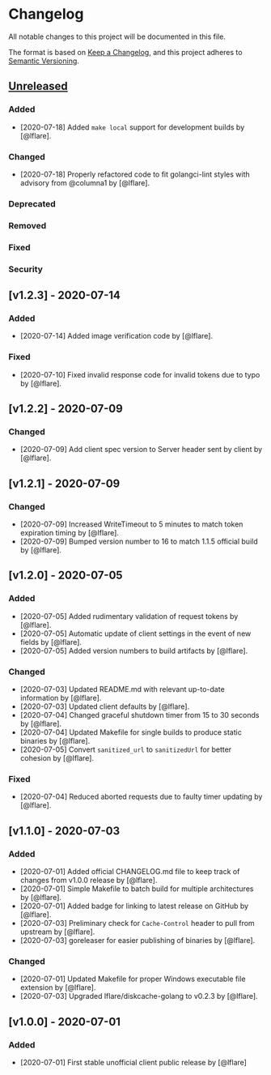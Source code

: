 # Changelog
All notable changes to this project will be documented in this file.

The format is based on [Keep a Changelog](https://keepachangelog.com/en/1.0.0/),
and this project adheres to [Semantic Versioning](https://semver.org/spec/v2.0.0.html).

## [Unreleased]
### Added
- [2020-07-18] Added `make local` support for development builds by [@lflare].

### Changed
- [2020-07-18] Properly refactored code to fit golangci-lint styles with advisory from @columna1 by [@lflare].

### Deprecated

### Removed

### Fixed

### Security

## [v1.2.3] - 2020-07-14
### Added
- [2020-07-14] Added image verification code by [@lflare].

### Fixed
- [2020-07-10] Fixed invalid response code for invalid tokens due to typo by [@lflare].

## [v1.2.2] - 2020-07-09
### Changed
- [2020-07-09] Add client spec version to Server header sent by client by [@lflare].

## [v1.2.1] - 2020-07-09
### Changed
- [2020-07-09] Increased WriteTimeout to 5 minutes to match token expiration timing by [@lflare].
- [2020-07-09] Bumped version number to 16 to match 1.1.5 official build by [@lflare].

## [v1.2.0] - 2020-07-05
### Added
- [2020-07-05] Added rudimentary validation of request tokens by [@lflare].
- [2020-07-05] Automatic update of client settings in the event of new fields by [@lflare].
- [2020-07-05] Added version numbers to build artifacts by [@lflare].

### Changed
- [2020-07-03] Updated README.md with relevant up-to-date information by [@lflare].
- [2020-07-03] Updated client defaults by [@lflare].
- [2020-07-04] Changed graceful shutdown timer from 15 to 30 seconds by [@lflare].
- [2020-07-04] Updated Makefile for single builds to produce static binaries by [@lflare].
- [2020-07-05] Convert `sanitized_url` to `sanitizedUrl` for better cohesion by [@lflare].

### Fixed
- [2020-07-04] Reduced aborted requests due to faulty timer updating by [@lflare].

## [v1.1.0] - 2020-07-03
### Added
- [2020-07-01] Added official CHANGELOG.md file to keep track of changes from v1.0.0 release by [@lflare].
- [2020-07-01] Simple Makefile to batch build for multiple architectures by [@lflare].
- [2020-07-01] Added badge for linking to latest release on GitHub by [@lflare].
- [2020-07-03] Preliminary check for `Cache-Control` header to pull from upstream by [@lflare].
- [2020-07-03] goreleaser for easier publishing of binaries by [@lflare].

### Changed
- [2020-07-01] Updated Makefile for proper Windows executable file extension by [@lflare].
- [2020-07-03] Upgraded lflare/diskcache-golang to v0.2.3 by [@lflare].

## [v1.0.0] - 2020-07-01
### Added
- [2020-07-01] First stable unofficial client public release by [@lflare]

[Unreleased]: https://github.com/lflare/mdathome-golang/compare/v1.2.3...HEAD
[1.2.3]: https://github.com/lflare/mdathome-golang/compare/v1.2.2...v1.2.3
[1.2.2]: https://github.com/lflare/mdathome-golang/compare/v1.2.1...v1.2.2
[1.2.1]: https://github.com/lflare/mdathome-golang/compare/v1.2.0...v1.2.1
[1.2.0]: https://github.com/lflare/mdathome-golang/compare/v1.1.0...v1.2.0
[1.1.0]: https://github.com/lflare/mdathome-golang/compare/v1.0.0...v1.1.0
[1.0.0]: https://github.com/lflare/mdathome-golang/releases/tag/v1.0.0
